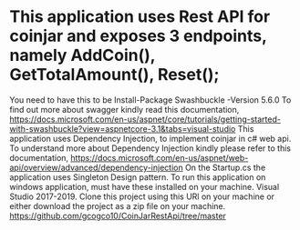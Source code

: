 # This application uses Rest API for coinjar and exposes 3 endpoints, namely AddCoin(), GetTotalAmount(), Reset();
You need to have this to be Install-Package Swashbuckle -Version 5.6.0
To find out more about swagger kindly read this documentation, https://docs.microsoft.com/en-us/aspnet/core/tutorials/getting-started-with-swashbuckle?view=aspnetcore-3.1&tabs=visual-studio
This application uses Dependency Injection, to implement coinjar in c# web api. To understand more  about Dependency Injection kindly please refer to this documentation, https://docs.microsoft.com/en-us/aspnet/web-api/overview/advanced/dependency-injection
On the Startup.cs the application uses Singleton Design pattern.
To run this application on windows application, must have these installed on your machine.
Visual Studio 2017-2019.
Clone this project using this URl on your machine or either download the project as a zip file on your machine.
https://github.com/gcogco10/CoinJarRestApi/tree/master
